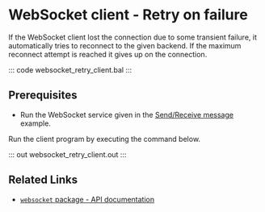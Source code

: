 # WebSocket client - Retry on failure

If the WebSocket client lost the connection due to some transient failure, it automatically tries to reconnect to the given backend. If the maximum reconnect attempt is reached it gives up on the connection. 

::: code websocket_retry_client.bal :::

## Prerequisites
- Run the WebSocket service given in the [Send/Receive message](/learn/by-example/websocket-basic-sample/) example.

Run the client program by executing the command below.

::: out websocket_retry_client.out :::

## Related Links
- [`websocket` package - API documentation](https://lib.ballerina.io/ballerina/websocket/latest)
